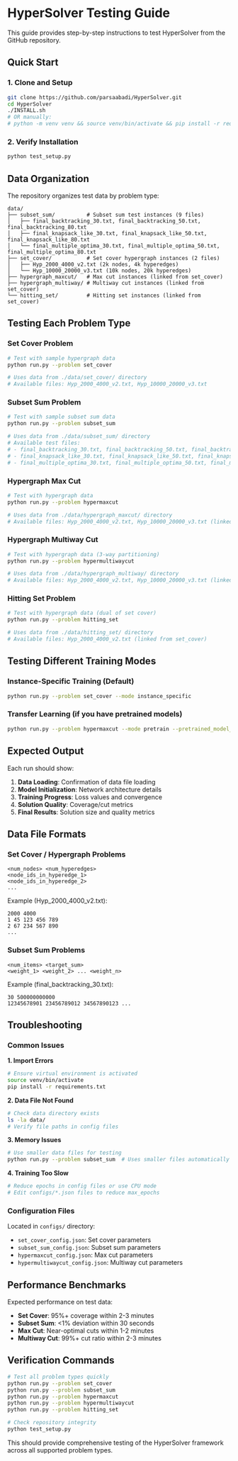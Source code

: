 # HyperSolver Testing Guide

This guide provides step-by-step instructions to test HyperSolver from the GitHub repository.

## Quick Start

### 1. Clone and Setup
```bash
git clone https://github.com/parsaabadi/HyperSolver.git
cd HyperSolver
./INSTALL.sh
# OR manually:
# python -m venv venv && source venv/bin/activate && pip install -r requirements.txt
```

### 2. Verify Installation
```bash
python test_setup.py
```

## Data Organization

The repository organizes test data by problem type:

```
data/
├── subset_sum/          # Subset sum test instances (9 files)
│   ├── final_backtracking_30.txt, final_backtracking_50.txt, final_backtracking_80.txt
│   ├── final_knapsack_like_30.txt, final_knapsack_like_50.txt, final_knapsack_like_80.txt
│   └── final_multiple_optima_30.txt, final_multiple_optima_50.txt, final_multiple_optima_80.txt
├── set_cover/           # Set cover hypergraph instances (2 files)
│   ├── Hyp_2000_4000_v2.txt (2k nodes, 4k hyperedges)
│   └── Hyp_10000_20000_v3.txt (10k nodes, 20k hyperedges)
├── hypergraph_maxcut/   # Max cut instances (linked from set_cover)
├── hypergraph_multiway/ # Multiway cut instances (linked from set_cover)  
└── hitting_set/         # Hitting set instances (linked from set_cover)
```

## Testing Each Problem Type

### Set Cover Problem
```bash
# Test with sample hypergraph data
python run.py --problem set_cover

# Uses data from ./data/set_cover/ directory
# Available files: Hyp_2000_4000_v2.txt, Hyp_10000_20000_v3.txt
```

### Subset Sum Problem
```bash
# Test with sample subset sum data
python run.py --problem subset_sum

# Uses data from ./data/subset_sum/ directory
# Available test files:
# - final_backtracking_30.txt, final_backtracking_50.txt, final_backtracking_80.txt (30/50/80 items)
# - final_knapsack_like_30.txt, final_knapsack_like_50.txt, final_knapsack_like_80.txt
# - final_multiple_optima_30.txt, final_multiple_optima_50.txt, final_multiple_optima_80.txt
```

### Hypergraph Max Cut
```bash
# Test with hypergraph data
python run.py --problem hypermaxcut

# Uses data from ./data/hypergraph_maxcut/ directory  
# Available files: Hyp_2000_4000_v2.txt, Hyp_10000_20000_v3.txt (linked from set_cover)
```

### Hypergraph Multiway Cut
```bash
# Test with hypergraph data (3-way partitioning)
python run.py --problem hypermultiwaycut

# Uses data from ./data/hypergraph_multiway/ directory
# Available files: Hyp_2000_4000_v2.txt, Hyp_10000_20000_v3.txt (linked from set_cover)
```

### Hitting Set Problem
```bash
# Test with hypergraph data (dual of set cover)
python run.py --problem hitting_set

# Uses data from ./data/hitting_set/ directory
# Available files: Hyp_2000_4000_v2.txt (linked from set_cover)
```

## Testing Different Training Modes

### Instance-Specific Training (Default)
```bash
python run.py --problem set_cover --mode instance_specific
```

### Transfer Learning (if you have pretrained models)
```bash
python run.py --problem hypermaxcut --mode pretrain --pretrained_model_path models/set_cover.pth
```

## Expected Output

Each run should show:
1. **Data Loading**: Confirmation of data file loading
2. **Model Initialization**: Network architecture details
3. **Training Progress**: Loss values and convergence
4. **Solution Quality**: Coverage/cut metrics
5. **Final Results**: Solution size and quality metrics

## Data File Formats

### Set Cover / Hypergraph Problems
```
<num_nodes> <num_hyperedges>
<node_ids_in_hyperedge_1>
<node_ids_in_hyperedge_2>
...
```

Example (Hyp_2000_4000_v2.txt):
```
2000 4000
1 45 123 456 789
2 67 234 567 890
...
```

### Subset Sum Problems
```
<num_items> <target_sum>
<weight_1> <weight_2> ... <weight_n>
```

Example (final_backtracking_30.txt):
```
30 500000000000
12345678901 23456789012 34567890123 ...
```

## Troubleshooting

### Common Issues

**1. Import Errors**
```bash
# Ensure virtual environment is activated
source venv/bin/activate
pip install -r requirements.txt
```

**2. Data File Not Found**
```bash
# Check data directory exists
ls -la data/
# Verify file paths in config files
```

**3. Memory Issues**
```bash
# Use smaller data files for testing
python run.py --problem subset_sum  # Uses smaller files automatically
```

**4. Training Too Slow**
```bash
# Reduce epochs in config files or use CPU mode
# Edit configs/*.json files to reduce max_epochs
```

### Configuration Files

Located in `configs/` directory:
- `set_cover_config.json`: Set cover parameters
- `subset_sum_config.json`: Subset sum parameters  
- `hypermaxcut_config.json`: Max cut parameters
- `hypermultiwaycut_config.json`: Multiway cut parameters

## Performance Benchmarks

Expected performance on test data:
- **Set Cover**: 95%+ coverage within 2-3 minutes
- **Subset Sum**: <1% deviation within 30 seconds
- **Max Cut**: Near-optimal cuts within 1-2 minutes
- **Multiway Cut**: 99%+ cut ratio within 2-3 minutes

## Verification Commands

```bash
# Test all problem types quickly
python run.py --problem set_cover
python run.py --problem subset_sum  
python run.py --problem hypermaxcut
python run.py --problem hypermultiwaycut
python run.py --problem hitting_set

# Check repository integrity
python test_setup.py
```

This should provide comprehensive testing of the HyperSolver framework across all supported problem types.
